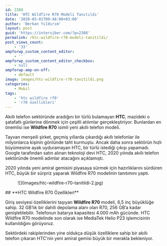```yaml
---
id: 2388
title: 'HTC Wildfire R70 Modeli Tanıtıldı'
date: '2020-03-01T09:48:00+03:00'
author: 'Berkan Yıldırım'
layout: post
guid: 'https://intersiber.com/?p=2388'
permalink: /htc-wildfire-r70-modeli-tanitildi/
post_views_count:
    - '33'
ampforwp_custom_content_editor:
    - ''
ampforwp_custom_content_editor_checkbox:
    - null
ampforwp-amp-on-off:
    - default
image: images/htc-wildfire-r70-tanitildi.png
categories:
    - Mobil
tags:
    - 'htc wildfire r70'
    - 'r70 özellikleri'
---
```


Akıllı telefon sektöründe aradığını bir türlü bulamayan **HTC**, mazideki o şatafatlı günlerine dönmek için çeşitli atılımlar gerçekleştiriyor. Bunlardan en önemlisi ise **Wildfire R70** isimli yeni akıllı telefon modeli.

Tayvan menşeili şirket, geçmiş yıllarda çıkardığı akıllı telefonlar ile milyonlarca kişinin gönlünde taht kurmuştu. Ancak daha sonra sektörün hızlı büyümesine ayak uyduramayan HTC, bir türlü istediği çıkışı yapamadı. Google tarafından satın alınan teknoloji devi HTC, 2020 yılında akıllı telefon sektöründe önemli adımlar atacağını açıklamıştı.

2020 yılında yeni amiral gemisini piyasaya sürmek için hazırlıklarını sürdüren HTC, büyük bir sürpriz yaparak Wildfire R70 modelinin tanıtımını yaptı.

<figure class="wp-block-image size-large">![](images/htc-wildfire-r70-tanitildi-2.jpg)</figure>## **HTC Wildfire R70 Özellikleri**

Giriş seviyesi özelliklerini taşıyan **Wildfire R70** modeli, 6,5 inç büyüklüğe sahip. 32 GB’lık bir dahili depolama alanı olan R70, 256 GB’a kadar genişletilebilir. Telefonun batarya kapasitesi 4.000 mAh gücünde. HTC Wildfire R70 modelinde son olarak ise MediaTek Helio P23 işlemcisinin kullanıldığını görüyoruz.

Sektördeki rakiplerinden yine oldukça düşük özelliklere sahip bir akıllı telefon çıkaran HTC’nin yeni amiral gemisi büyük bir merakla bekleniyor.